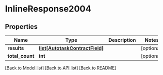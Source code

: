 # InlineResponse2004

## Properties
Name | Type | Description | Notes
------------ | ------------- | ------------- | -------------
**results** | [**list[AutotaskContractField]**](AutotaskContractField.md) |  | [optional] 
**total_count** | **int** |  | [optional] 

[[Back to Model list]](../README.md#documentation-for-models) [[Back to API list]](../README.md#documentation-for-api-endpoints) [[Back to README]](../README.md)


